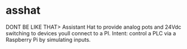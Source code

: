 # asshat
DONT BE LIKE THAT> 
Assistant Hat to provide analog pots and 24Vdc switching to devices youll connect to a PI. Intent: control a PLC via a Raspberry Pi by simulating inputs.
